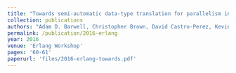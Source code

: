 ```yaml
---
title: "Towards semi-automatic data-type translation for parallelism in Erlang"
collection: publications
authors: "Adam D. Barwell, Christopher Brown, David Castro-Perez, Kevin Hammond"
permalink: /publication/2016-erlang
year: 2016
venue: 'Erlang Workshop'
pages: '60-61'
paperurl: 'files/2016-erlang-towards.pdf'
---
```


